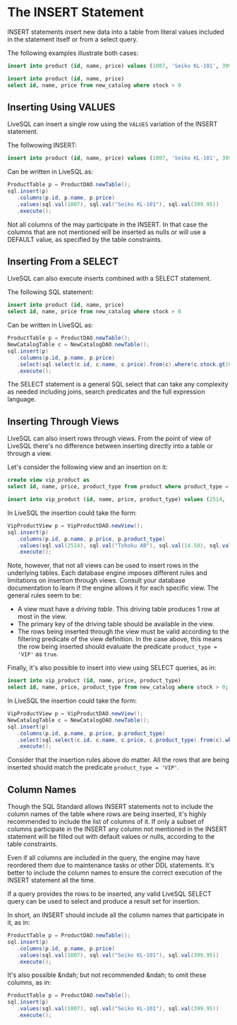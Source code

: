 # The INSERT Statement

INSERT statements insert new data into a table from literal values included in the statement itself or from a select query.

The following examples illustrate both cases:

```sql
insert into product (id, name, price) values (1007, 'Seiko KL-101', 399.95);

insert into product (id, name, price) 
select id, name, price from new_catalog where stock > 0
```

## Inserting Using VALUES

LiveSQL can insert a single row using the `VALUES` variation of the INSERT statement. 

The follwowing INSERT:

```sql
insert into product (id, name, price) values (1007, 'Seiko KL-101', 399.95);
```

Can be written in LiveSQL as:

```java
ProductTable p = ProductDAO.newTable();
sql.insert(p)
   .columns(p.id, p.name, p.price)
   .values(sql.val(1007), sql.val("Seiko KL-101"), sql.val(399.95))
   .execute();
```

Not all columns of the may participate in the INSERT. In that case the columns that are not mentioned will be inserted as nulls
or will use a DEFAULT value, as specified by the table constraints.


## Inserting From a SELECT

LiveSQL can also execute inserts combined with a SELECT statement. 

The following SQL statement:

```sql
insert into product (id, name, price) 
select id, name, price from new_catalog where stock > 0
```

Can be written in LiveSQL as:

```java
ProductTable p = ProductDAO.newTable();
NewCatalogTable c = NewCatalogDAO.newTable();
sql.insert(p)
   .columns(p.id, p.name, p.price)
   .select(sql.select(c.id, c.name, c.price).from(c).where(c.stock.gt(0)))
   .execute();
```

The SELECT statement is a general SQL select that can take any complexity as needed including joins, search predicates and the 
full expression language.


## Inserting Through Views

LiveSQL can also insert rows through views. From the point of view of LiveSQL there's no difference between inserting directly
into a table or through a view.

Let's consider the following view and an insertion on it:

```sql
create view vip_product as
select id, name, price, product_type from product where product_type = 'VIP';

insert into vip_product (id, name, price, product_type) values (2514, 'Tohoku AB', 14.50, 'VIP');
```

In LiveSQL the insertion could take the form:

```java
VipProductView p = VipProductDAO.newView();
sql.insert(p)
   .columns(p.id, p.name, p.price, p.product_type)
   .values(sql.val(2514), sql.val("Tohoku AB"), sql.val(14.50), sql.val("VIP"))
   .execute();
```

Note, however, that not all views can be used to insert rows in the underlying tables. Each database engine imposes different
rules and limitations on insertion through views. Consult your database documentation to learn if the engine allows it for 
each specific view. The general rules seem to be:
- A view must have a *driving table*. This driving table produces 1 row at most in the view.
- The primary key of the driving table should be available in the view.
- The rows being inserted through the view must be valid according to the filtering predicate of the view definition. In the case
above, this means the row being inserted should evaluate the predicate `product_type = 'VIP'` as `true`.

Finally, it's also possible to insert into view using SELECT queries, as in:

```sql
insert into vip_product (id, name, price, product_type) 
select id, name, price, product_type from new_catalog where stock > 0;
```

In LiveSQL the insertion could take the form:

```java
VipProductView p = VipProductDAO.newView();
NewCatalogTable c = NewCatalogDAO.newTable();
sql.insert(p)
   .columns(p.id, p.name, p.price, p.product_type)
   .select(sql.select(c.id, c.name, c.price, c.product_type).from(c).where(c.stock.gt(0)))
   .execute();
```

Consider that the insertion rules above do matter. All the rows that are being inserted should match the predicate `product_type = 'VIP'`.


## Column Names

Though the SQL Standard allows INSERT statements not to include the column names of the table where rows are being inserted, it's highly recommended 
to include the list of columns of it. If only a subset of columns participate in the INSERT any column not mentioned in the INSERT statement will 
be filled out with default values or nulls, according to the table constraints.

Even if all columns are included in the query, the engine may have reordered them due to maintenance tasks or other DDL statements. It's better 
to include the column names to ensure the correct execution of the INSERT statement all the time.

If a query provides the rows to be inserted, any valid LiveSQL SELECT query can be used to select and produce a result set for insertion.

In short, an INSERT should include all the column names that participate in it, as in:

```java
ProductTable p = ProductDAO.newTable();
sql.insert(p)
   .columns(p.id, p.name, p.price)
   .values(sql.val(1007), sql.val("Seiko KL-101"), sql.val(399.95))
   .execute();
```

It's also possible &ndah; but not recommended &ndah; to omit these columns, as in:

```java
ProductTable p = ProductDAO.newTable();
sql.insert(p)
   .values(sql.val(1007), sql.val("Seiko KL-101"), sql.val(399.95))
   .execute();
```

